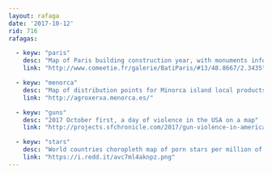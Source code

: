 ```yaml
---
layout: rafaga
date: '2017-10-12'
rid: 716
rafagas:

  - keyw: "paris"
    desc: "Map of Paris building construction year, with monuments information"
    link: "http://www.comeetie.fr/galerie/BatiParis/#13/48.8667/2.3435"

  - keyw: "menorca"
    desc: "Map of distribution points for Minorca island local products"
    link: "http://agroxerxa.menorca.es/"

  - keyw: "guns"
    desc: "2017 October first, a day of violence in the USA on a map"
    link: "http://projects.sfchronicle.com/2017/gun-violence-in-america-on-oct-1/"

  - keyw: "stars"
    desc: "World countries choropleth map of porn stars per million of inhabitants"
    link: "https://i.redd.it/avc7ml4aknpz.png"
---
```

